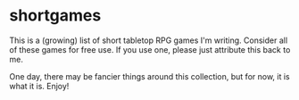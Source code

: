 # shortgames

This is a (growing) list of short tabletop RPG games I'm writing. Consider all of
these games for free use. If you use one, please just attribute this back to me.

One day, there may be fancier things around this collection, but for now, it is
what it is. Enjoy!
